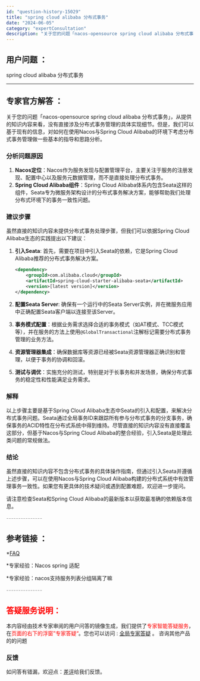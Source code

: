 ```yaml
---
id: "question-history-15029"
title: "spring cloud alibaba 分布式事务"
date: "2024-06-05"
category: "expertConsultation"
description: "关于您的问题「nacos-opensource spring cloud alibaba 分布式事务」，从提供的知识内容来看，没有直接涉及分布式事务管理的具体实现细节。但是，我们可以基于现有的信息，对如何在使用Nacos与Spring Cloud Alibaba的环境下考虑分布式事务管理做一些基本的"
---
```


## 用户问题 ： 
 spring cloud alibaba 分布式事务  

---------------
## 专家官方解答 ：

关于您的问题「nacos-opensource spring cloud alibaba 分布式事务」，从提供的知识内容来看，没有直接涉及分布式事务管理的具体实现细节。但是，我们可以基于现有的信息，对如何在使用Nacos与Spring Cloud Alibaba的环境下考虑分布式事务管理做一些基本的指导和思路分析。

### 分析问题原因

1. **Nacos定位**：Nacos作为服务发现与配置管理平台，主要关注于服务的注册发现、配置中心以及服务元数据管理，而不是直接处理分布式事务。
2. **Spring Cloud Alibaba组件**：Spring Cloud Alibaba体系内包含Seata这样的组件，Seata专为微服务架构设计的分布式事务解决方案，能够帮助我们处理分布式环境下的事务一致性问题。

### 建议步骤

虽然直接的知识内容未提供分布式事务处理步骤，但我们可以依据Spring Cloud Alibaba生态的实践提出以下建议：

1. **引入Seata**: 首先，需要在项目中引入Seata的依赖，它是Spring Cloud Alibaba推荐的分布式事务解决方案。
   ```xml
   <dependency>
       <groupId>com.alibaba.cloud</groupId>
       <artifactId>spring-cloud-starter-alibaba-seata</artifactId>
       <version>[latest version]</version>
   </dependency>
   ```
   
2. **配置Seata Server**: 确保有一个运行中的Seata Server实例，并在微服务应用中正确配置Seata客户端以连接至该Server。

3. **事务模式配置**：根据业务需求选择合适的事务模式（如AT模式、TCC模式等），并在服务的方法上使用`@GlobalTransactional`注解标记需要分布式事务管理的业务方法。

4. **资源管理器集成**：确保数据库等资源已经被Seata资源管理器正确识别和管理，以便于事务的协调和回滚。

5. **测试与调优**：实施充分的测试，特别是对于长事务和并发场景，确保分布式事务的稳定性和性能满足业务需求。

### 解释

以上步骤主要是基于Spring Cloud Alibaba生态中Seata的引入和配置，来解决分布式事务问题。Seata通过全局事务ID来跟踪所有参与分布式事务的分支事务，确保事务的ACID特性在分布式系统中得到维持。尽管直接的知识内容没有直接覆盖这部分，但基于Nacos与Spring Cloud Alibaba的整合经验，引入Seata是处理此类问题的常规做法。

### 结论

虽然直接的知识内容不包含分布式事务的具体操作指南，但通过引入Seata并遵循上述步骤，可以在使用Nacos与Spring Cloud Alibaba构建的分布式系统中有效管理事务一致性。如果您有更具体的技术疑问或遇到配置难题，欢迎进一步提问。

请注意检查Seata和Spring Cloud Alibaba的最新版本以获取最准确的依赖版本信息。


<font color="#949494">---------------</font> 


## 参考链接 ：

*[FAQ](https://nacos.io/docs/latest/guide/user/faq)
 
 *专家经验：Nacos spring 适配 
 
 *专家经验：nacos支持服务列表分组隔离了嘛 


 <font color="#949494">---------------</font> 
 


## <font color="#FF0000">答疑服务说明：</font> 

本内容经由技术专家审阅的用户问答的镜像生成，我们提供了<font color="#FF0000">专家智能答疑服务</font>，在<font color="#FF0000">页面的右下的浮窗”专家答疑“</font>。您也可以访问 : [全局专家答疑](https://answer.opensource.alibaba.com/docs/intro) 。 咨询其他产品的的问题

### 反馈
如问答有错漏，欢迎点：[差评](https://ai.nacos.io/user/feedbackByEnhancerGradePOJOID?enhancerGradePOJOId=15120)给我们反馈。
